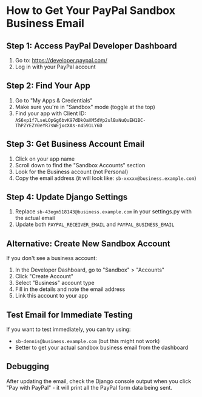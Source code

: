 # How to Get Your PayPal Sandbox Business Email

## Step 1: Access PayPal Developer Dashboard
1. Go to: https://developer.paypal.com/
2. Log in with your PayPal account

## Step 2: Find Your App
1. Go to "My Apps & Credentials"
2. Make sure you're in "Sandbox" mode (toggle at the top)
3. Find your app with Client ID: `AS6xp1f7LseLOpGg6bvK97dDkOaXM5dVp2ulBaNuQuEH1BC-ThPZYEZY0eYR7sWEjxcXAs-n4591LY6D`

## Step 3: Get Business Account Email
1. Click on your app name
2. Scroll down to find the "Sandbox Accounts" section
3. Look for the Business account (not Personal)
4. Copy the email address (it will look like: `sb-xxxxx@business.example.com`)

## Step 4: Update Django Settings
1. Replace `sb-43egm518143@business.example.com` in your settings.py with the actual email
2. Update both `PAYPAL_RECEIVER_EMAIL` and `PAYPAL_BUSINESS_EMAIL`

## Alternative: Create New Sandbox Account
If you don't see a business account:
1. In the Developer Dashboard, go to "Sandbox" > "Accounts"
2. Click "Create Account"
3. Select "Business" account type
4. Fill in the details and note the email address
5. Link this account to your app

## Test Email for Immediate Testing
If you want to test immediately, you can try using:
- `sb-dennis@business.example.com` (but this might not work)
- Better to get your actual sandbox business email from the dashboard

## Debugging
After updating the email, check the Django console output when you click "Pay with PayPal" - it will print all the PayPal form data being sent.
